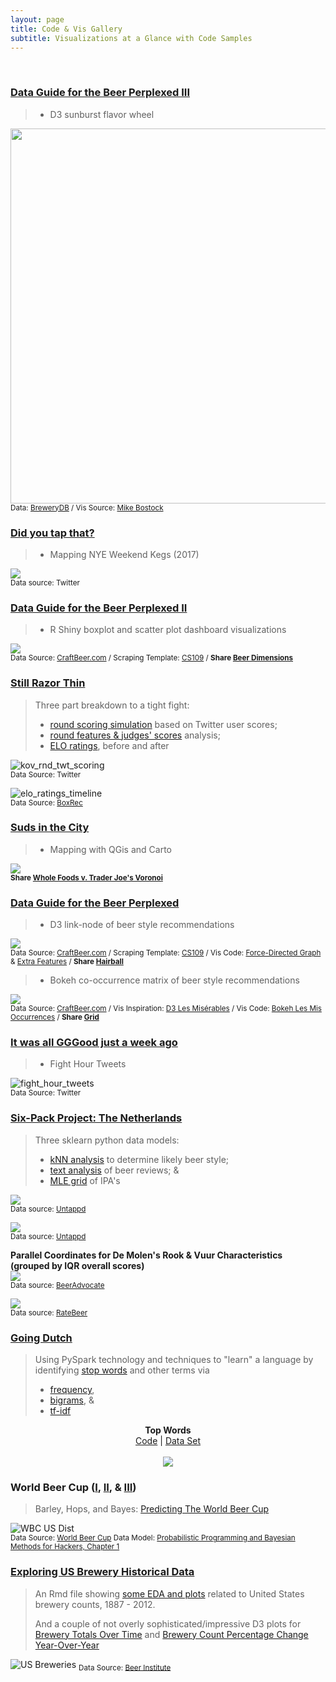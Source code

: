 ```yaml
---
layout: page
title: Code & Vis Gallery
subtitle: Visualizations at a Glance with Code Samples
---
```


<br>

### [Data Guide for the Beer Perplexed III](/2017-05-12-beer-introductions-3)
> 
> * D3 sunburst flavor wheel<br>

<img src="/gallery/2017/beer-prplxd/wheel_spin.gif" width="600" align="middle"><br>
<sub>Data: <a href="http://www.brewerydb.com/" target="_blank">BreweryDB</a> / Vis Source: <a href="https://bl.ocks.org/mbostock/4348373" target="_blank">Mike Bostock</a></sub>

### [Did you tap that?](/2017-01-12-kicked-kegs-nye-2017)
> 
> * Mapping NYE Weekend Kegs (2017) <br>

<img src="/gallery/2017/digitalpour-nye/nye_popping.gif" align="middle"> <br>
<sub>Data source: Twitter </sub>

### [Data Guide for the Beer Perplexed II](/2016-11-18-beer-introductions-2)
> 
> * R Shiny boxplot and scatter plot dashboard visualizations<br>

<img src="/gallery/2016/beer-prplxd/beer_prplxd2.gif"> <br>
<sub>Data Source: <a href="http://www.craftbeer.com/beer-styles" target="_blank">CraftBeer.com</a> / 
Scraping Template: <a href="https://github.com/cs109/content/blob/master/labs/lab2/Lab_2_A_Live.ipynb" target="_blank">CS109</a> / <b>Share <a href="https://twitter.com/intent/tweet?text=pic.twitter.com/NKltUlWk71 Data Guide for the Beer Perplexed, Part 2&url=http://bit.ly/prplxd2&via=endlesspint8&hashtags=RShiny,dataviz" target="_blank" title="Share on Twitter">Beer Dimensions</a></b></sub>

### [Still Razor Thin](/2016-11-25-kovalev-ward-post-fight-data-analysis)
> Three part breakdown to a tight fight: <br>
>
> * [round scoring simulation](kov_ward_sim_bouts) based on Twitter user scores; <br>
> * [round features & judges' scores](kov_ward_rd_feat) analysis; <br>
> * [ELO ratings](http://endlesspint.com/2016-11-25-kovalev-ward-post-fight-data-analysis/#well-hello-elo), before and after <br>

<img src="/gallery/2016/boxing/kov-ward/kov_rnd_twt_scoring.PNG" alt="kov_rnd_twt_scoring" align="middle" /><br>
<sub>Data Source: Twitter</sub>

<img src="/gallery/2016/boxing/kov-ward/elo2_ratings_timeline.PNG" alt="elo_ratings_timeline" align="middle" /><br>
<sub>Data Source: <a href="http://boxrec.com/" target="_blank">BoxRec</a></sub>

### [Suds in the City](/2016-11-04-whole-foods-trader-joes-beer)
>
> * Mapping with QGis and Carto

<img src="/gallery/2016/suds-city/WHvTJvor.gif" align="middle"> <br>
<sub><b>Share <a href="https://twitter.com/intent/tweet?text=pic.twitter.com/Kmm6NGhFeB Closest Big Box Yuppie Stores in Manhattan&url=http://bit.ly/2eH2bVr&via=endlesspint8&hashtags=beer,dataviz" target="_blank" title="Share on Twitter">Whole Foods v. Trader Joe's Voronoi</a></b></sub>

### [Data Guide for the Beer Perplexed](/2016-10-10-beer-introductions-1)
> 
> * D3 link-node of beer style recommendations <br>

<img src="/gallery/2016/beer-prplxd/link_node.gif"> <br>
<sub>Data Source: <a href="http://www.craftbeer.com/beer-styles" target="_blank">CraftBeer.com</a> / 
Scraping Template: <a href="https://github.com/cs109/content/blob/master/labs/lab2/Lab_2_A_Live.ipynb" target="_blank">CS109</a> / 
Vis Code: <a href="http://bl.ocks.org/mbostock/4062045" target="_blank">Force-Directed Graph</a> & <a href="http://www.coppelia.io/2014/07/an-a-to-z-of-extra-features-for-the-d3-force-layout/" target="_blank">Extra Features</a> / <b>Share <a href="https://twitter.com/intent/tweet?text=pic.twitter.com/mT5QiQ9Ncz Data Guide for the Beer Perplexed, Part 1&url=http://bit.ly/prplxd1&via=endlesspint8&hashtags=D3,beer,dataviz" target="_blank" title="Share on Twitter">Hairball</a></b></sub>

> * Bokeh co-occurrence matrix of beer style recommendations <br>

<img src="/gallery/2016/beer-prplxd/co_occurrence.gif"> <br>
<sub>Data Source: <a href="http://www.craftbeer.com/beer-styles" target="_blank">CraftBeer.com</a> / 
Vis Inspiration: <a href="https://bost.ocks.org/mike/miserables/" target="_blank">D3 Les Misérables</a> / 
Vis Code: <a href="http://bokeh.pydata.org/en/latest/docs/gallery/les_mis.html" target="_blank">Bokeh Les Mis Occurrences</a> / <b>Share <a href="https://twitter.com/intent/tweet?text=pic.twitter.com/2bXhMn2QHD Data Guide for the Beer Perplexed, Part 1&url=http://bit.ly/prplxd1&via=endlesspint8&hashtags=Bokeh,beer,dataviz" target="_blank" title="Share on Twitter">Grid</a></b></sub>

### [It was all GGGood just a week ago](/2016-10-03-ggg-brook-fight-week-tweets)
>
> * Fight Hour Tweets

<img src="/gallery/2016/boxing/ggg-brook/fight_hour_tweets.PNG" alt="fight_hour_tweets" /><br>
<sub>Data Source: Twitter</sub>

### [Six-Pack Project: The Netherlands](/2016-08-01-six-pack-project-netherlands)
> Three sklearn python data models: <br>
>
> * [kNN analysis](six_pack_LOC_nb) to determine likely beer style; <br>
> * [text analysis](six_pack_deMolen) of beer reviews; & <br>
> * [MLE grid](six_pack_tIJ) of IPA's <br>

<img src="/gallery/2016/sixpack/loc_knn3.png"> <br>
<sub>Data source: <a href="https://untappd.com/" target="_blank">Untappd</a> </sub>

<img src="/gallery/2016/sixpack/loc_knn2.png"> <br>
<sub>Data source: <a href="https://untappd.com/" target="_blank">Untappd</a> </sub>

**Parallel Coordinates for De Molen's Rook & Vuur Characteristics** <br>
**(grouped by IQR overall scores)** <br>
<img src="/gallery/2016/sixpack/demolen_pllcoord.png"> <br>
<sub>Data source: <a href="https://www.beeradvocate.com/beer/profile/11031/57357/" target="_blank">BeerAdvocate</a> </sub>

<img src="/gallery/2016/sixpack/tij_matrix.gif"> <br>
<sub>Data source: <a href="http://www.ratebeer.com/" target="_blank">RateBeer</a></sub>

### [Going Dutch](/2016-06-30-going_dutch)
> Using PySpark technology and techniques to "learn" a language by identifying [stop words](dutch_stop_words) and other terms via <br>
>
> * <a href="/code/dutch_words/#all-without-stop-words">frequency</a>, <br>
> * <a href="/code/dutch_words/#bigrams-baby">bigrams</a>, & <br>
> * <a href="/code/dutch_words/#top-wordarticle-by-tf-idf-subset">tf-idf</a> <br>

<p align="center">
  <b>Top Words</b><br>
  <a href="/code/dutch_words/#all-without-stop-words" target="_blank">Code</a> |
  <a href="/datasets/dutch/top100_nonStopWords.csv" target="_blank">Data Set</a>
  <br><br>
  <img src="/gallery/2016/dutch/output_2top.gif">
</p>

### World Beer Cup ([I](/2016-05-01-wbc-omg), [II](/2016-05-06-wbc-cat-entries), & [III](/2016-05-16-wbc-us-sweeps))
> Barley, Hops, and Bayes: [Predicting The World Beer Cup](wbc_article_support.html) <br>

<img src="/gallery/2016/wbc_us_distrib.png" alt="WBC US Dist" /><br>
<sub>Data Source: <a href="http://www.worldbeercup.org/" target="_blank">World Beer Cup</a> Data Model: <a href="http://nbviewer.jupyter.org/github/CamDavidsonPilon/Probabilistic-Programming-and-Bayesian-Methods-for-Hackers/blob/6f3a973657b0d3f92bea63b154eadd1590b98e1e/Chapter1_Introduction/Chapter1.ipynb" target="_blank">Probabilistic Programming and Bayesian Methods for Hackers, Chapter 1</a></sub><br>


### [Exploring US Brewery Historical Data](/2016-04-01-continue)
> An Rmd file showing [some EDA and plots](us_breweries_bj) related to United States brewery counts, 1887 - 2012.
>
> And a couple of not overly sophisticated/impressive D3 plots for [Brewery Totals Over Time](/gallery/usb_d3_barchart1) and [Brewery Count Percentage Change Year-Over-Year](/gallery/usb_d3_posneg)
>

<img src="/gallery/2016/us_breweries_historic.png" alt="US Breweries" />
<sub>Data Source: <a href="http://www.beerinstitute.org/" target="_blank">Beer Institute</a></sub>
